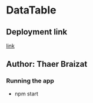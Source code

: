 # DataTable

## Deployment link
 [link](https://63d1660c2fe5930961fc470a--profound-sopapillas-dd0769.netlify.app/)

## Author: Thaer Braizat 

### Running the app
* npm start
